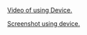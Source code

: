 <html>
  <body>
  <p><a href="https://drive.google.com/file/d/1VrQpgDKCASBPqbxuVwUZaHD1opPqXBrv/view?usp=sharing">Video of using Device.</a></p>
  <p><a href="https://drive.google.com/file/d/1tf7Zwzm3gAOgV7zyK8-CRHknMs8nO2vS/view?usp=sharing">Screenshot using device.</a></p>
  </body>
</html>
